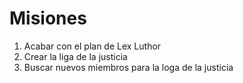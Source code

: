 # Misiones

1. Acabar con el plan de Lex Luthor
2. Crear la liga de la justicia
3. Buscar nuevos miembros para la loga de la justicia
